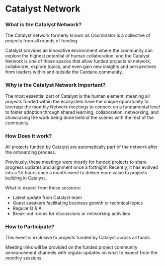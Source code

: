 # **Catalyst Network**

### What is the Catalyst Network?
The Catalyst network formerly known as Coordinator is a collective of  projects from all rounds of funding.

Catalyst provides an innovative environment where the community can explore the highest potential of human collaboration, and the Catalyst Network is one of those spaces that allow funded projects to network, collaborate, explore topics, and even gain new insights and perspectives from leaders within and outside the Cardano community.

### Why is the Catalyst Network Important?
The most essential part of Catalyst is the human element, meaning all projects funded within the ecosystem have the unique opportunity to leverage the monthly Network meetings to connect on a fundamental level to foster adoption through shared learning, collaboration, networking, and showcasing the work being done behind the scenes with the rest of the community.

### How Does it work?
All projects funded by Catalyst are automatically part of the network after the onboarding process.

Previously, these meetings were mostly for funded projects to share progress updates and alignment once a fortnight. Recently, it has evolved into a 1.5 hours once a month event to deliver more value to projects building in Catalyst.

What to expect from these sessions:
- Latest update from Catalyst team
- Guest speakers facilitating business growth or technical topics
- Regular Q & A
- Break-out rooms for discussions or networking activities

### How to Participate?
This event is exclusive to projects funded by Catalyst across all funds.

Meeting links will be provided on the funded project community announcement channels with regular updates on what to expect from the monthly sessions.
